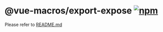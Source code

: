 # @vue-macros/export-expose [![npm](https://img.shields.io/npm/v/@vue-macros/export-expose.svg)](https://npmjs.com/package/@vue-macros/export-expose)

Please refer to [README.md](https://github.com/sxzz/vue-macros#readme)
